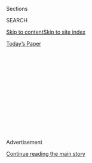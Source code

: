 <div id="app">

<div>

<div>

<div>

<div class="NYTAppHideMasthead css-1q2w90k e1suatyy0">

<div class="section css-ui9rw0 e1suatyy2">

<div class="css-eph4ug er09x8g0">

<div class="css-6n7j50">

</div>

<span class="css-1dv1kvn">Sections</span>

<div class="css-10488qs">

<span class="css-1dv1kvn">SEARCH</span>

</div>

[Skip to content](#site-content)[Skip to site
index](#site-index)

</div>

<div class="css-10698na e1huz5gh0">

</div>

</div>

<div id="masthead-bar-one" class="section hasLinks css-15hmgas e1csuq9d3">

<div class="css-uqyvli e1csuq9d0">

</div>

<div class="css-1uqjmks e1csuq9d1">

</div>

<div class="css-9e9ivx">

[](https://myaccount.nytimes3xbfgragh.onion/auth/login?response_type=cookie&client_id=vi)

</div>

<div class="css-1bvtpon e1csuq9d2">

[Today’s
Paper](https://www.nytimes3xbfgragh.onion/section/todayspaper)

</div>

</div>

</div>

</div>

<div data-aria-hidden="false">

<div id="site-content" data-role="main">

<div>

<div class="css-1aor85t" style="opacity:0.000000001;z-index:-1;visibility:hidden">

<div class="css-1hqnpie">

<div class="css-epjblv">

<span class="css-17xtcya">[Opinion](/section/opinion)</span><span class="css-x15j1o">|</span><span class="css-fwqvlz">Using
Telemedicine to Treat Opioid
Addiction</span>

</div>

<div class="css-k008qs">

<div class="css-1iwv8en">

<span class="css-18z7m18"></span>

<div>

</div>

</div>

<span class="css-1n6z4y">https://nyti.ms/33o9k97</span>

<div class="css-1705lsu">

<div class="css-4xjgmj">

<div class="css-4skfbu" data-role="toolbar" data-aria-label="Social Media Share buttons, Save button, and Comments Panel with current comment count" data-testid="share-tools">

  - 
  - 
  - 
  - 
    
    <div class="css-6n7j50">
    
    </div>

  - 

</div>

</div>

</div>

</div>

</div>

</div>

<div id="NYT_TOP_BANNER_REGION" class="css-13pd83m">

</div>

<div id="top-wrapper" class="css-1sy8kpn">

<div id="top-slug" class="css-l9onyx">

Advertisement

</div>

[Continue reading the main
story](#after-top)

<div class="ad top-wrapper" style="text-align:center;height:100%;display:block;min-height:250px">

<div id="top" class="place-ad" data-position="top" data-size-key="top">

</div>

</div>

<div id="after-top">

</div>

</div>

<div>

<div class="css-v5btjw etb61u70">

<div class="css-v05ibm etb61u71">

[Opinion](/section/opinion)

</div>

</div>

<div id="sponsor-wrapper" class="css-1hyfx7x">

<div id="sponsor-slug" class="css-19vbshk">

Supported by

</div>

[Continue reading the main
story](#after-sponsor)

<div id="sponsor" class="ad sponsor-wrapper" style="text-align:center;height:100%;display:block">

</div>

<div id="after-sponsor">

</div>

</div>

<div class="css-186x18t">

Fixes

</div>

<div class="css-1vkm6nb ehdk2mb0">

# Using Telemedicine to Treat Opioid Addiction

</div>

Getting medication long meant seeing a licensed provider. Now a strategy
for evading Covid-19 makes treatment available via the web.

<div class="css-18e8msd">

<div class="css-vp77d3 epjyd6m0">

<div class="css-1p10dcb ey68jwv0" data-aria-hidden="true">

![Tina
Rosenberg](https://static01.graylady3jvrrxbe.onion/images/2019/02/13/opinion/tina-rosenberg/tina-rosenberg-thumbLarge-v2.png
"Tina Rosenberg")

</div>

<div class="css-1baulvz">

By <span class="css-1baulvz last-byline" itemprop="name">Tina
Rosenberg</span>

<div class="css-8atqhb">

Ms. Rosenberg is an author and a former editorial writer for The New
York Times.

</div>

</div>

</div>

  - Aug. 4, 2020, <span class="css-epvm6">5:00 a.m.
    ET</span>

  - 
    
    <div class="css-4xjgmj">
    
    <div class="css-d8bdto" data-role="toolbar" data-aria-label="Social Media Share buttons, Save button, and Comments Panel with current comment count" data-testid="share-tools">
    
      - 
      - 
      - 
      - 
        
        <div class="css-6n7j50">
        
        </div>
    
      - 
    
    </div>
    
    </div>

</div>

<div class="css-79elbk" data-testid="photoviewer-wrapper">

<div class="css-z3e15g" data-testid="photoviewer-wrapper-hidden">

</div>

<div class="css-1a48zt4 ehw59r15" data-testid="photoviewer-children">

![<span class="css-16f3y1r e13ogyst0" data-aria-hidden="true">Maxwell
Atkinson, a case manager at Prevention Point in the Kensington section
of Philadelphia, using a telemedicine interface to discuss a patient
with another
doctor.</span><span class="css-cnj6d5 e1z0qqy90" itemprop="copyrightHolder"><span class="css-1ly73wi e1tej78p0">Credit...</span><span><span>Sabina
Louise Pierce for The New York
Times</span></span></span>](https://static01.graylady3jvrrxbe.onion/images/2020/08/04/opinion/04Fixes2/merlin_174571176_9112759a-6edf-4f19-981a-f42d6f93a807-articleLarge.jpg?quality=75&auto=webp&disable=upscale)

</div>

</div>

</div>

<div class="section meteredContent css-1r7ky0e" name="articleBody" itemprop="articleBody">

<div class="css-1fanzo5 StoryBodyCompanionColumn">

<div class="css-53u6y8">

Covid-19 has made life much harder for people with opioid addiction. But
the response to the virus has also revealed a way forward that could
radically expand effective treatment and reduce overdose deaths.

Until now, getting effective treatment depended on where you lived.
Forty percent of American counties — much of Appalachia, for example —
have [no providers licensed to prescribe
buprenorphine](https://oig.hhs.gov/oei/reports/oei-12-17-00240.asp), the
most successful treatment so far.

But the pandemic has made it possible to see a licensed provider from
home, and that could make buprenorphine treatment available anywhere.

Michelle (she asked me to not use her family name) is 57, lives near
Wilkes-Barre, Pa., and works from home as a customer service
representative. Her computer allows her to live a good life — after
eight years on heroin that followed many years on other drugs.

</div>

</div>

<div class="css-1fanzo5 StoryBodyCompanionColumn">

<div class="css-53u6y8">

Over the internet, she sees a psychiatric nurse practitioner, Roseanna
Melle, who offers light counseling and prescribes the widely used drug
Suboxone — a combination of buprenorphine and the overdose reversal drug
naloxone. It blocks her cravings and prevents withdrawal symptoms, but
doesn’t get her high. She feels … normal.

Before starting telemedicine in April, Michelle got Suboxone at a local
addiction medicine clinic. “It was a revolving door — sometimes standing
room only,” she said. “Who wouldn’t want to just do your appointment in
the comfort and privacy of your own home?”

Robert, 30, another of Ms. Melle’s patients, from nearby Scranton, said:
“Home treatment lessens the shame for me. I don’t have to worry what
doctors around here think. My Suboxone — it’s just a medication. I don’t
think about it. I just take it and go about my day.”

Ms. Melle is one of two — soon to be four — providers at a new
telemedicine company in Pennsylvania called Ophelia. It’s one of several
companies started in the last few years that prescribe Suboxone: Bicycle
Health, Bright Heart Health, Workit Health, PursueCare, Boulder Care.
Each is slightly different and they operate in different states.

The science is
[unequivocal](https://www.ncbi.nlm.nih.gov/books/NBK534504/): The only
effective treatment for opioid use disorder is what is called
“medication-assisted treatment.” Medication makes patients [far more
successful in treatment and less likely to
overdose.](https://www.ncbi.nlm.nih.gov/books/NBK534504/)

</div>

</div>

<div class="css-1fanzo5 StoryBodyCompanionColumn">

<div class="css-53u6y8">

But at least 80 percent of people who could benefit from it don’t
receive it. Some are deterred by the stigma still attached to taking
Suboxone. But likely more important is the shortage of local providers.
In 2016, the Obama administration increased the number of providers and
allowed them to treat more patients. It’s still far from enough.

So people buy Suboxone from their drug dealer. “I bought it on the black
market — a lot of people do,” Michelle said. “They sometimes try it
because they can’t get their drug of choice. Or they’re thinking about
getting clean, and they don’t have insurance and don’t want to go
through the red tape.”

Ophelia’s medical director, Arthur Robin Williams, an addiction
psychiatrist and assistant professor at Columbia University said, “It is
easier for people to get the dangerous drugs than to get the treatment
for addiction.”

Some clinics have been using telemedicine for the last few years, but
patients still faced many barriers to treatment. The first visit had to
be in person — which meant that access to treatment still depended on
where you lived. Doctors were paid a pittance for telehealth
appointments, so few doctors offered them. A patient could get only a
week’s supply of buprenorphine at a time.

Advocates for treatment have campaigned to remove these barriers —
unsuccessfully until Covid-19.

The pandemic has led to [regulatory
changes](https://www.samhsa.gov/sites/default/files/faqs-for-oud-prescribing-and-dispensing.pdf):
Treatment can now be entirely virtual, including the first appointment.
Medicare now pays providers the same for a video appointment as a
conventional one — many insurers and Medicaid programs have followed.
Patients can get a month’s prescription for buprenorphine instead of
just a week’s.

These changes are temporary, but everyone I talked to wanted them made
permanent.

“This has just catapulted through this crisis,” said Allegra Schorr, a
Manhattan doctor and the president of Compa, a New York State coalition
of medication-assisted treatment providers and advocates. “Now
everybody’s doing it,” she said. “Within this environment, it
certainly seems to be working.”

Prevention Point Philadelphia is among the largest harm reduction
centers in the country. It offers syringe exchange, medical care, social
services — and now, food. The majority of its patients are without
homes, and most suffer from multiple mental and physical illnesses.

</div>

</div>

<div class="css-1fanzo5 StoryBodyCompanionColumn">

<div class="css-53u6y8">

Prevention Point has offered medication-assisted treatment for 12 years
and now treats 268 patients — many out of a mobile van. “We try to wipe
out any barriers,” said Silvana Mazzella, associate executive director.

</div>

</div>

<div class="css-79elbk" data-testid="photoviewer-wrapper">

<div class="css-z3e15g" data-testid="photoviewer-wrapper-hidden">

</div>

<div class="css-1a48zt4 ehw59r15" data-testid="photoviewer-children">

![<span class="css-16f3y1r e13ogyst0" data-aria-hidden="true">Silvana
Mazzella associate executive director of Prevention Point Philadelphia,
in front of the mobile unit they use for reaching out to
patients.</span><span class="css-cnj6d5 e1z0qqy90" itemprop="copyrightHolder"><span class="css-1ly73wi e1tej78p0">Credit...</span><span>Sabina
Louise Pierce for The New York
Times</span></span>](https://static01.graylady3jvrrxbe.onion/images/2020/08/04/opinion/04Fixes1/04Fixes1-articleLarge.jpg?quality=75&auto=webp&disable=upscale)

</div>

</div>

<div class="css-1fanzo5 StoryBodyCompanionColumn">

<div class="css-53u6y8">

In mid-March, Prevention Point started prescribing Suboxone through
telemedicine. But many of its patients can’t do the “tele” part. They
don’t have phones or have no-data phones and can’t afford the airtime
for an appointment. Prevention Point has given patients some donated
phones with data and minutes of usage included, and is seeking more.

Ms. Mazzella said telemedicine has helped the patients who can use it.
“It’s a reduction of the hassle, wait times, anxiety and fear of
withdrawal in a waiting room,” she said. But the switch has also changed
the foundations of treatment,” she added. “We have moved to more of a
harm reduction model. We have taken away drug screens and things that
feel punitive, things patients must do to prove they’re a good patient.
We’ve removed the stigma and the power dynamic that typically exists in
a clinic. We are putting the same level of trust in patients as you
would with diabetes or hypertension.”

She said telemedicine patients have proven more likely to fill their
prescriptions than patients who had appeared in person in the past.

Although Prevention Point doesn’t do video drug tests, other practices
do. Ophelia sends Robert a kit. On camera, he unseals the box, which has
test strips built in to identify buprenorphine and 11 other drugs. Then
he fills a tube with saliva to be tested for the presence of opioids,
fits the tube into the box so that the test strips can work and shows
Ms. Melle the result.

Ophelia markets to consumers. It has 90 patients, all self-pay while the
company waits to be accepted by insurance plans and Medicaid.

</div>

</div>

<div class="css-1fanzo5 StoryBodyCompanionColumn">

<div class="css-53u6y8">

Some other telehealth companies offer therapy. Ophelia doesn’t, but
neither do most doctors who prescribe Suboxone. Zack Gray, Ophelia’s
founder, explained: “We want to make the barrier as low as possible for
people to opt into treatment — then give them the choice to opt into
therapy.”

Dr. Williams, the medical director, said: “When I first heard about
Ophelia, I was terrified. I thought the idea was ludicrous.” He worried
about doing proper clinical management over video.

Both Robert and Michelle, by contrast, said that their previous doctors
had left them feeling rushed and judged, and that Ms. Melle knows them
far better.

“Bringing this into the home may not be quite as robust and nuanced as
in-person care,” but it is necessary, Dr. Williams said. “The U.S. has
40,000 to 45,000 people dying from opioid overdoses every year,” he
continued. “We haven’t done anything at the level needed, and it’s been
20 years.”

*To receive alerts for Fixes columns, sign up*
[*here.*](http://eepurl.com/ABIxL)

Tina Rosenberg is a co-founder of the [Solutions Journalism
Network](http://solutionsjournalism.org), which supports rigorous
reporting about responses to social problems. She won a Pulitzer Prize
for her book “[The Haunted Land: Facing Europe’s Ghosts After
Communism](http://www.randomhouse.com/catalog/display.pperl?isbn=9780679744993),”
and is the author, most recently, of “[Join the Club: How Peer Pressure
Can Transform the World](http://books.wwnorton.com/books/Join-the-Club)”
and the World War II spy story e-book [“D for
Deception.”](https://www.goodreads.com/book/show/16124470-d-for-deception)

*The Times is committed to publishing* [*a diversity of
letters*](https://www.nytimes3xbfgragh.onion/2019/01/31/opinion/letters/letters-to-editor-new-york-times-women.html)
*to the editor. We’d like to hear what you think about this or any of
our articles. Here are some*
[*tips*](https://help.nytimes3xbfgragh.onion/hc/en-us/articles/115014925288-How-to-submit-a-letter-to-the-editor)*.
And here’s our email:*
[*letters@NYTimes.com*](mailto:letters@NYTimes.com)*.*

*Follow The New York Times Opinion section on*
[*Facebook*](https://www.facebookcorewwwi.onion/nytopinion)*,* [*Twitter
(@NYTopinion)*](http://twitter.com/NYTOpinion) *and*
[*Instagram*](https://www.instagram.com/nytopinion/)*.*

</div>

</div>

</div>

<div>

</div>

<div>

</div>

<div>

</div>

<div>

<div id="bottom-wrapper" class="css-1ede5it">

<div id="bottom-slug" class="css-l9onyx">

Advertisement

</div>

[Continue reading the main
story](#after-bottom)

<div id="bottom" class="ad bottom-wrapper" style="text-align:center;height:100%;display:block;min-height:90px">

</div>

<div id="after-bottom">

</div>

</div>

</div>

</div>

</div>

## Site Index

<div>

</div>

## Site Information Navigation

  - [© <span>2020</span> <span>The New York Times
    Company</span>](https://help.nytimes3xbfgragh.onion/hc/en-us/articles/115014792127-Copyright-notice)

<!-- end list -->

  - [NYTCo](https://www.nytco.com/)
  - [Contact
    Us](https://help.nytimes3xbfgragh.onion/hc/en-us/articles/115015385887-Contact-Us)
  - [Work with us](https://www.nytco.com/careers/)
  - [Advertise](https://nytmediakit.com/)
  - [T Brand Studio](http://www.tbrandstudio.com/)
  - [Your Ad
    Choices](https://www.nytimes3xbfgragh.onion/privacy/cookie-policy#how-do-i-manage-trackers)
  - [Privacy](https://www.nytimes3xbfgragh.onion/privacy)
  - [Terms of
    Service](https://help.nytimes3xbfgragh.onion/hc/en-us/articles/115014893428-Terms-of-service)
  - [Terms of
    Sale](https://help.nytimes3xbfgragh.onion/hc/en-us/articles/115014893968-Terms-of-sale)
  - [Site
    Map](https://spiderbites.nytimes3xbfgragh.onion)
  - [Help](https://help.nytimes3xbfgragh.onion/hc/en-us)
  - [Subscriptions](https://www.nytimes3xbfgragh.onion/subscription?campaignId=37WXW)

</div>

</div>

</div>

</div>
